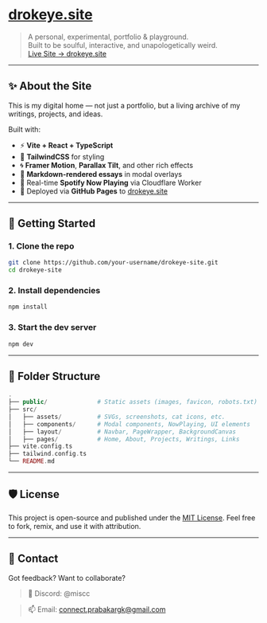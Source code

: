 # [drokeye.site](https://drokeye.site)

> A personal, experimental, portfolio & playground.  
> Built to be soulful, interactive, and unapologetically weird.  
> [Live Site → drokeye.site](https://drokeye.site)

---

## ✨ About the Site

This is my digital home — not just a portfolio, but a living archive of my writings, projects, and ideas.

Built with:
- ⚡️ **Vite + React + TypeScript**
- 🎨 **TailwindCSS** for styling
- 🌀 **Framer Motion**, **Parallax Tilt**, and other rich effects
- 🧠 **Markdown-rendered essays** in modal overlays
- 🤖 Real-time **Spotify Now Playing** via Cloudflare Worker
- 🧩 Deployed via **GitHub Pages** to [drokeye.site](https://drokeye.site)

---

## 🚀 Getting Started

### 1. Clone the repo
```bash
git clone https://github.com/your-username/drokeye-site.git
cd drokeye-site
```

### 2. Install dependencies
```bash
npm install
```

### 3. Start the dev server
```bash
npm dev
```

---

## 📁 Folder Structure
```php
.
├── public/              # Static assets (images, favicon, robots.txt)
├── src/
│   ├── assets/          # SVGs, screenshots, cat icons, etc.
│   ├── components/      # Modal components, NowPlaying, UI elements
│   ├── layout/          # Navbar, PageWrapper, BackgroundCanvas
│   ├── pages/           # Home, About, Projects, Writings, Links
├── vite.config.ts
├── tailwind.config.ts
└── README.md
```

---

## 🛡️ License
This project is open-source and published under the [MIT License](https://github.com/drokeye/drokeye-site/blob/main/LICENSE).
Feel free to fork, remix, and use it with attribution.

---

## 📮 Contact
Got feedback? Want to collaborate?

> 💬 Discord: @miscc

> 📫 Email: [connect.prabakargk@gmail.com](mailto:connect.prabakargk@gmail.com)

